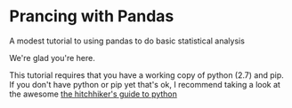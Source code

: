 # Prancing with Pandas
A modest tutorial to using pandas to do basic statistical analysis

We're glad you're here.  

This tutorial requires that you have a working copy of python (2.7) and pip.  If you don't have python or pip
yet that's ok, I recommend taking a look at the awesome <a href="http://docs.python-guide.org/en/latest/">the hitchhiker's guide to python</a>
